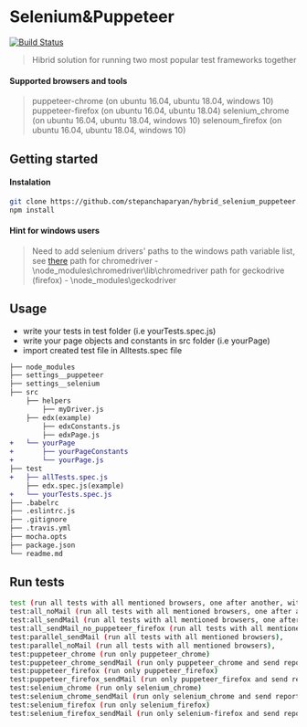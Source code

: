 # Selenium&Puppeteer

[![Build Status](https://travis-ci.org/stepanchaparyan/hybrid_selenium_puppeteer.svg?branch=master)](https://travis-ci.org/stepanchaparyan/hybrid_selenium_puppeteer)

> Hibrid solution for running two most popular test frameworks together

#### Supported browsers and tools
> puppeteer-chrome (on ubuntu 16.04, ubuntu 18.04, windows 10)
> puppeteer-firefox (on ubuntu 16.04, ubuntu 18.04)
> selenium_chrome (on ubuntu 16.04, ubuntu 18.04, windows 10)
> selenoum_firefox (on ubuntu 16.04, ubuntu 18.04, windows 10)

## Getting started
#### Instalation
```sh
git clone https://github.com/stepanchaparyan/hybrid_selenium_puppeteer.git
npm install
```

#### Hint for windows users
> Need to add selenium drivers' paths to the windows path variable list, see  [there](https://docs.alfresco.com/4.2/tasks/fot-addpath.html)
> path for chromedriver - \node_modules\chromedriver\lib\chromedriver
> path for geckodrive (firefox) - \node_modules\geckodriver
## Usage
* write your tests in test folder (i.e yourTests.spec.js)
* write your page objects and constants in src folder (i.e yourPage)
* import created test file in Alltests.spec file

```diff
├── node_modules
├── settings__puppeteer
├── settings__selenium
├── src
    ├── helpers
        ├── myDriver.js
    ├── edx(example)
        ├── edxConstants.js
        ├── edxPage.js
+   └── yourPage
+       ├── yourPageConstants
+       └── yourPage.js
├── test
+   ├── allTests.spec.js
    ├── edx.spec.js(example)
+   └── yourTests.spec.js
├── .babelrc
├── .eslintrc.js
├── .gitignore
├── .travis.yml
├── mocha.opts
├── package.json
└── readme.md
```

## Run tests
```sh
test (run all tests with all mentioned browsers, one after another, without sending report mail)
test:all_noMail (run all tests with all mentioned browsers, one after another, without sending report mail)
test:all_sendMail (run all tests with all mentioned browsers, one after another, with sending report mail)
test:all_sendMail_no_puppeteer_firefox (run all tests with all mentioned browsers, except puppeteer_firefox (for windows), one after another),
test:parallel_sendMail (run all tests with all mentioned browsers),
test:parallel_noMail (run all tests with all mentioned browsers), 
test:puppeteer_chrome (run only puppeteer_chrome)
test:puppeteer_chrome_sendMail (run only puppeteer_chrome and send report mail)
test:puppeteer_firefox (run only puppeteer_firefox)
test:puppeteer_firefox_sendMail (run only puppeteer_firefox and send report mail) 
test:selenium_chrome (run only selenium_chrome)
test:selenium_chrome_sendMail (run only selenium_chrome and send report mail)
test:selenium_firefox (run only selenium_firefox)
test:selenium_firefox_sendMail (run only selenium-firefox and send report mail)

```
